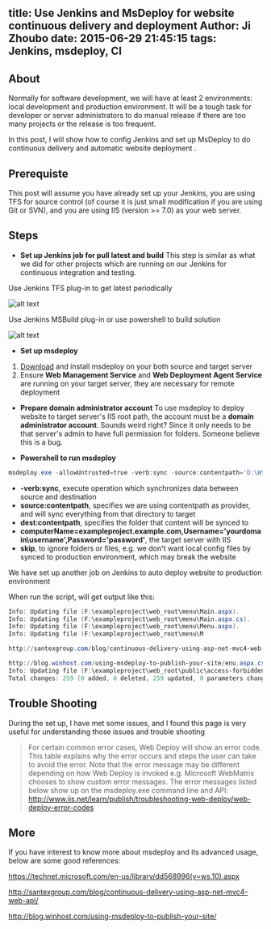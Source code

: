 title: Use Jenkins and MsDeploy for website continuous delivery and deployment
Author: Ji Zhoubo
date: 2015-06-29 21:45:15
tags: Jenkins, msdeploy, CI
---
## About
Normally for software development, we will have at least 2 environments: local development and production environment.  It will be a tough task for developer or server administrators to do manual release if there are too many projects or the release is too frequent.

In this post, I will show how to config Jenkins and set up MsDeploy to do continuous delivery and automatic website deployment .

## Prerequiste
This post will assume you have already set up your Jenkins, you are using TFS for source control (of course it is just small modification if you are using Git or SVN), and you are using IIS (version >= 7.0) as your web server.

## Steps
- **Set up Jenkins job for pull latest and build**
 This step is similar as what we did for other projects which are running on our Jenkins for continuous integration and testing.
 
 Use Jenkins TFS plug-in to get latest periodically

 ![alt text](https://lh3.googleusercontent.com/GLDdbnZI1dwKKa69vwSFJrteO6pBnVbtWEXmM2usz3wGPFskSCPZ6SLq9vQUD5USK_VLXQf6_prr6UM=w1566-h620)
 
 Use Jenkins MSBuild plug-in or use powershell to build solution

 ![alt text](https://lh6.googleusercontent.com/NZaaq3_pH8o6L75S_-0Rgw5wPvGpj4NkULMitpxBI_bU_P4WQqUl9PoPC1wOX3Kwy5ThSAFx5En-R5A=w1566-h620)


- **Set up msdeploy**
 1. [Download](http://www.iis.net/downloads/microsoft/web-deploy) and install msdeploy on your both source and target server
 2. Ensure **Web Management Service** and **Web Deployment Agent Service** are running on your target server, they are necessary for remote deployment


- **Prepare domain administrator account**
 To use msdeploy to deploy website to target server's IIS root path, the account must be a **domain administrator account**.
 Sounds weird right? Since it only needs to be that server's admin to have full permission for folders. Someone believe this is a bug.


- **Powershell to run msdeploy**
 ```ps1
 msdeploy.exe -allowUntrusted=true -verb:sync -source:contentpath='D:\WS\ExampleProject' -dest:contentpath=F:\webfolder,computerName=exampleproject.example.com,Username='yourdomain\username',Password='password' -skip:objectName=dirPath,absolutePath="config" -skip:objectName=filePath,absolutePath="web.config"
 ```

 - **-verb:sync**, execute operation which synchronizes data between source and destination
 - **source:contentpath**, specifies we are using contentpath as provider, and will sync everything from that directory to target
 - **dest:contentpath**, specifies the folder that content will be synced to
 - **computerName=exampleproject.example.com,Username='yourdomain\username',Password='password'**, the target server with IIS
 - **skip**, to ignore folders or files, e.g. we don't want local config files by synced to production environment, which may break the website


 We have set up another job on Jenkins to auto deploy website to production environment

 When run the script, will get output like this:
 ```ps1
 Info: Updating file (F:\exampleproject\web_root\menu\Main.aspx).
 Info: Updating file (F:\exampleproject\web_root\menu\Main.aspx.cs).
 Info: Updating file (F:\exampleproject\web_root\menu\Menu.aspx).
 Info: Updating file (F:\exampleproject\web_root\menu\M

 http://santexgroup.com/blog/continuous-delivery-using-asp-net-mvc4-web-api/

 http://blog.winhost.com/using-msdeploy-to-publish-your-site/enu.aspx.cs).
 Info: Updating file (F:\exampleproject\web_root\public\access-forbidden.html).
 Total changes: 259 (0 added, 0 deleted, 259 updated, 0 parameters changed, 21623463 bytes copied)
 ```


## Trouble Shooting
During the set up, I have met some issues, and I found this page is very useful for understanding those issues and trouble shooting
> For certain common error cases, Web Deploy will show an error code. This table explains why the error occurs and steps the user can take to avoid the error. Note that the error message may be different depending on how Web Deploy is invoked e.g. Microsoft WebMatrix chooses to show custom error messages. The error messages listed below show up on the msdeploy.exe command line and API:
http://www.iis.net/learn/publish/troubleshooting-web-deploy/web-deploy-error-codes


## More
If you have interest to know more about msdeploy and its advanced usage, below are some good references:

 https://technet.microsoft.com/en-us/library/dd568996(v=ws.10).aspx

 http://santexgroup.com/blog/continuous-delivery-using-asp-net-mvc4-web-api/

 http://blog.winhost.com/using-msdeploy-to-publish-your-site/
